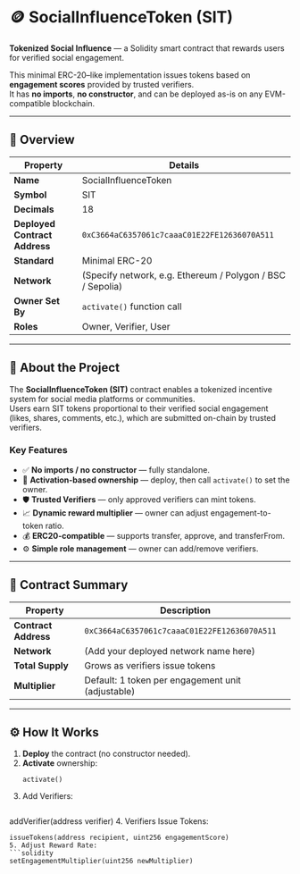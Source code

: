 # 🪙 SocialInfluenceToken (SIT)

**Tokenized Social Influence** — a Solidity smart contract that rewards users for verified social engagement.

This minimal ERC-20–like implementation issues tokens based on **engagement scores** provided by trusted verifiers.  
It has **no imports**, **no constructor**, and can be deployed as-is on any EVM-compatible blockchain.

---

## 🌟 Overview

| Property | Details |
|-----------|----------|
| **Name** | SocialInfluenceToken |
| **Symbol** | SIT |
| **Decimals** | 18 |
| **Deployed Contract Address** | `0xC3664aC6357061c7caaaC01E22FE12636070A511` |
| **Standard** | Minimal ERC-20 |
| **Network** | (Specify network, e.g. Ethereum / Polygon / BSC / Sepolia) |
| **Owner Set By** | `activate()` function call |
| **Roles** | Owner, Verifier, User |

---

## 🚀 About the Project

The **SocialInfluenceToken (SIT)** contract enables a tokenized incentive system for social media platforms or communities.  
Users earn SIT tokens proportional to their verified social engagement (likes, shares, comments, etc.), which are submitted on-chain by trusted verifiers.

### Key Features
- ✅ **No imports / no constructor** — fully standalone.
- 🧾 **Activation-based ownership** — deploy, then call `activate()` to set the owner.
- 🛡️ **Trusted Verifiers** — only approved verifiers can mint tokens.
- 📈 **Dynamic reward multiplier** — owner can adjust engagement-to-token ratio.
- 💰 **ERC20-compatible** — supports transfer, approve, and transferFrom.
- ⚙️ **Simple role management** — owner can add/remove verifiers.

---

## 🧱 Contract Summary

| Property | Description |
|-----------|--------------|
| **Contract Address** | `0xC3664aC6357061c7caaaC01E22FE12636070A511` |
| **Network** | (Add your deployed network name here) |
| **Total Supply** | Grows as verifiers issue tokens |
| **Multiplier** | Default: 1 token per engagement unit (adjustable) |

---

## ⚙️ How It Works

1. **Deploy** the contract (no constructor needed).  
2. **Activate** ownership:
   ```solidity
   activate()
3. Add Verifiers:
   ```solidity
  addVerifier(address verifier)
4. Verifiers Issue Tokens:  
   ```solidity
 issueTokens(address recipient, uint256 engagementScore)
5. Adjust Reward Rate:
 ```solidity
setEngagementMultiplier(uint256 newMultiplier)




